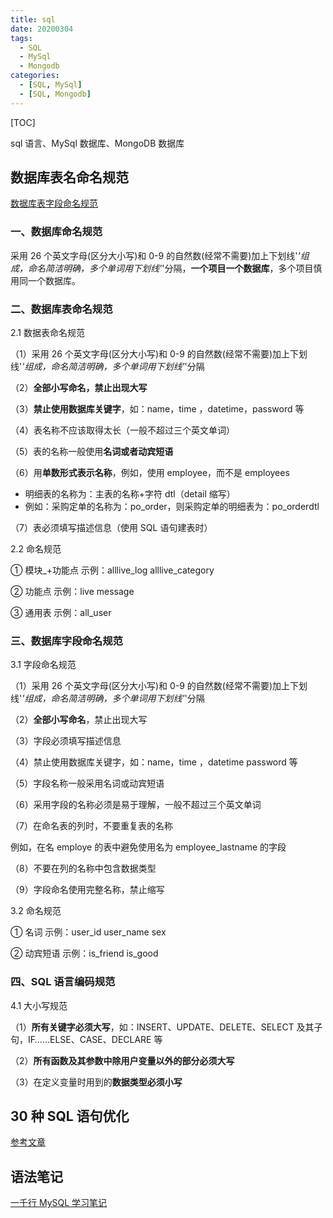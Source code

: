 ```yaml
---
title: sql
date: 20200304
tags:
  - SQL
  - MySql
  - Mongodb
categories:
  - [SQL, MySql]
  - [SQL, Mongodb]
---
```


[TOC]

sql 语言、MySql 数据库、MongoDB 数据库

## 数据库表名命名规范

[数据库表字段命名规范](https://cloud.tencent.com/developer/article/1054482)

### 一、数据库命名规范

采用 26 个英文字母(区分大小写)和 0-9 的自然数(经常不需要)加上下划线'_'组成，命名简洁明确，多个单词用下划线'_'分隔，**一个项目一个数据库**，多个项目慎用同一个数据库。

### 二、数据库表命名规范

2.1 数据表命名规范

（1）采用 26 个英文字母(区分大小写)和 0-9 的自然数(经常不需要)加上下划线'_'组成，命名简洁明确，多个单词用下划线'_'分隔

（2）**全部小写命名，禁止出现大写**

（3）**禁止使用数据库关键字**，如：name，time ，datetime，password 等

（4）表名称不应该取得太长（一般不超过三个英文单词）

（5）表的名称一般使用**名词或者动宾短语**

（6）用**单数形式表示名称**，例如，使用 employee，而不是 employees

- 明细表的名称为：主表的名称+字符 dtl（detail 缩写）
- 例如：采购定单的名称为：po_order，则采购定单的明细表为：po_orderdtl

（7）表必须填写描述信息（使用 SQL 语句建表时）

2.2 命名规范

① 模块\_+功能点 示例：alllive_log alllive_category

② 功能点 示例：live message

③ 通用表 示例：all_user

### 三、数据库**字段**命名规范

3.1 字段命名规范

（1）采用 26 个英文字母(区分大小写)和 0-9 的自然数(经常不需要)加上下划线'_'组成，命名简洁明确，多个单词用下划线'_'分隔

（2）**全部小写命名**，禁止出现大写

（3）字段必须填写描述信息

（4）禁止使用数据库关键字，如：name，time ，datetime password 等

（5）字段名称一般采用名词或动宾短语

（6）采用字段的名称必须是易于理解，一般不超过三个英文单词

（7）在命名表的列时，不要重复表的名称

例如，在名 employe 的表中避免使用名为 employee_lastname 的字段

（8）不要在列的名称中包含数据类型

（9）字段命名使用完整名称，禁止缩写

3.2 命名规范

① 名词 示例：user_id user_name sex

② 动宾短语 示例：is_friend is_good

### 四、SQL 语言编码规范

4.1 大小写规范

（1）**所有关键字必须大写**，如：INSERT、UPDATE、DELETE、SELECT 及其子句，IF……ELSE、CASE、DECLARE 等

（2）**所有函数及其参数中除用户变量以外的部分必须大写**

（3）在定义变量时用到的**数据类型必须小写**

## 30 种 SQL 语句优化

[参考文章](https://zhuanlan.zhihu.com/p/72071609)

## 语法笔记

[一千行 MySQL 学习笔记](https://www.cnblogs.com/shockerli/p/1000-plus-line-mysql-notes.html)
